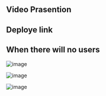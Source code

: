 ## Video Prasention
## Deploye link

## When there will no users
![image](https://github.com/Sachin1yadav/trukkerAssingment/assets/107467689/41010558-39fa-4d7c-9495-c40c44fedff3)


![image](https://github.com/Sachin1yadav/trukkerAssingment/assets/107467689/96912221-bc65-4f92-8341-774d7cd9acb6)

![image](https://github.com/Sachin1yadav/trukkerAssingment/assets/107467689/473f1032-d924-46d0-b9f3-b9e4cd48664a)
